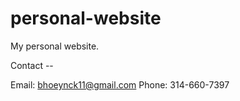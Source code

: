 # personal-website
My personal website.

Contact -- 

Email: bhoeynck11@gmail.com
Phone: 314-660-7397
